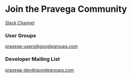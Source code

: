<!--
Copyright Pravega Authors.

Licensed under the Apache License, Version 2.0 (the "License");
you may not use this file except in compliance with the License.
You may obtain a copy of the License at

    http://www.apache.org/licenses/LICENSE-2.0

Unless required by applicable law or agreed to in writing, software
distributed under the License is distributed on an "AS IS" BASIS,
WITHOUT WARRANTIES OR CONDITIONS OF ANY KIND, either express or implied.
See the License for the specific language governing permissions and
limitations under the License.
-->
# Join the Pravega Community

[Slack Channel](https://pravega-io.slack.com/)

### User Groups
pravega-users@googlegroups.com

### Developer Mailing List
pravega-dev@googlegroups.com
